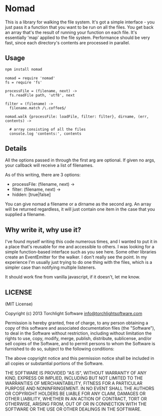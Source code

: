 # Nomad

This is a library for walking the file system.  It's got a simple interface - you just pass it a function that you want to be run on all the files.  You get back an array that's the result of running your function on each file.  It's essentially 'map' applied to the file system.  Performance should be very fast, since each directory's contents are processed in parallel.

## Usage

```bash
npm install nomad
```

```coffee-script
nomad = require 'nomad'
fs = require 'fs'

processFile = (filename, next) ->
  fs.readFile path, 'utf8', next

filter = (filename) ->
  filename.match /\.coffee$/

nomad.walk {processFile: loadFile, filter: filter}, dirname, (err, contents) ->

  # array consisting of all the files
  console.log 'contents:', contents
```

## Details

All the options passed in through the first arg are optional.  If given no args, your callback will receive a list of filenames.

As of this writing, there are 3 options:

* processFile: (filename, next) ->
* filter: (filename, next) ->
* hidden: [true|false]

You can give nomad a filename or a dirname as the second arg.  An array will be returned regardless, it will just contain one item in the case that you supplied a filename.

## Why write it, why use it?

I've found myself writing this code numerous times, and I wanted to put it in a place that's reusable for me and accessible to others.  I was looking for a simple function-based interface such as you see here.  Some other libraries create an EventEmitter for the walker.  I don't really see the point.  In my experience I'm usually just trying to do one thing with the files, which is a simpler case than notifying multiple listeners.

It should work fine from vanilla javascript, if it doesn't, let me know.

## LICENSE

(MIT License)

Copyright (c) 2013 Torchlight Software <info@torchlightsoftware.com>

Permission is hereby granted, free of charge, to any person obtaining
a copy of this software and associated documentation files (the
"Software"), to deal in the Software without restriction, including
without limitation the rights to use, copy, modify, merge, publish,
distribute, sublicense, and/or sell copies of the Software, and to
permit persons to whom the Software is furnished to do so, subject to
the following conditions:

The above copyright notice and this permission notice shall be
included in all copies or substantial portions of the Software.

THE SOFTWARE IS PROVIDED "AS IS", WITHOUT WARRANTY OF ANY KIND,
EXPRESS OR IMPLIED, INCLUDING BUT NOT LIMITED TO THE WARRANTIES OF
MERCHANTABILITY, FITNESS FOR A PARTICULAR PURPOSE AND
NONINFRINGEMENT. IN NO EVENT SHALL THE AUTHORS OR COPYRIGHT HOLDERS BE
LIABLE FOR ANY CLAIM, DAMAGES OR OTHER LIABILITY, WHETHER IN AN ACTION
OF CONTRACT, TORT OR OTHERWISE, ARISING FROM, OUT OF OR IN CONNECTION
WITH THE SOFTWARE OR THE USE OR OTHER DEALINGS IN THE SOFTWARE.
